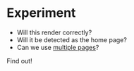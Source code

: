 ---
---
Experiment
==========

* Will this render correctly?
* Will it be detected as the home page?
* Can we use [multiple pages](page2.md)?

Find out!

